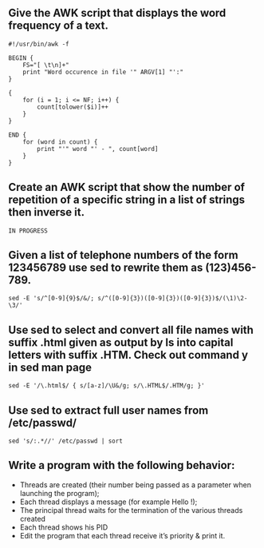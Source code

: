 ## Give the AWK script that displays the word frequency of a text.
```
#!/usr/bin/awk -f

BEGIN {
	FS="[ \t\n]+"
	print "Word occurence in file '" ARGV[1] "':"
}

{
	for (i = 1; i <= NF; i++) {
		count[tolower($i)]++
	}
}

END {
	for (word in count) {
		print "'" word "' - ", count[word]
	}
}
```

## Create an AWK script that show the number of repetition of a specific string in a list of strings then inverse it.
```
IN PROGRESS
```

## Given a list of telephone numbers of the form 123456789 use sed to rewrite them as (123)456-789.
```
sed -E 's/^[0-9]{9}$/&/; s/^([0-9]{3})([0-9]{3})([0-9]{3})$/(\1)\2-\3/'
```

## Use sed to select and convert all file names with suffix .html given as output by ls into capital letters with suffix .HTM. Check out command y in sed man page
```
sed -E '/\.html$/ { s/[a-z]/\U&/g; s/\.HTML$/.HTM/g; }'
```

## Use sed to extract full user names from /etc/passwd/
```
sed 's/:.*//' /etc/passwd | sort
```

## Write a program with the following behavior: 
- Threads are created (their number being passed as a parameter when launching the program);
- Each thread displays a message (for example Hello  !);
- The principal thread waits for the termination of the various threads created
- Each thread shows his PID
- Edit the program that each thread receive it’s priority & print it.